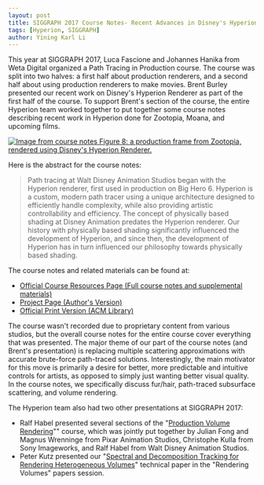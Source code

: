 ```yaml
---
layout: post
title: SIGGRAPH 2017 Course Notes- Recent Advances in Disney's Hyperion Renderer
tags: [Hyperion, SIGGRAPH]
author: Yining Karl Li
---
```


This year at SIGGRAPH 2017, Luca Fascione and Johannes Hanika from Weta Digital organized a Path Tracing in Production course.
The course was split into two halves: a first half about production renderers, and a second half about using production renderers to make movies.
Brent Burley presented our recent work on Disney's Hyperion Renderer as part of the first half of the course.
To support Brent's section of the course, the entire Hyperion team worked together to put together some course notes describing recent work in Hyperion done for Zootopia, Moana, and upcoming films.

[![Image from course notes Figure 8: a production frame from Zootopia, rendered using Disney's Hyperion Renderer.]({{site.url}}/content/images/2017/Jul/preview/course_notes_zootopia.jpg)]({{site.url}}/content/images/2017/Jul/course_notes_zootopia.png)

Here is the abstract for the course notes:

> Path tracing at Walt Disney Animation Studios began with the Hyperion renderer, first used in production on Big Hero 6. Hyperion is a custom, modern path tracer using a unique architecture designed to efficiently handle complexity, while also providing artistic controllability and efficiency.
> The concept of physically based shading at Disney Animation predates the Hyperion renderer. Our history with physically based shading significantly influenced the development of Hyperion, and since then, the development of Hyperion has in turn influenced our philosophy towards physically based shading.

The course notes and related materials can be found at:

* [Official Course Resources Page (Full course notes and supplemental materials)](https://jo.dreggn.org/path-tracing-in-production/2017/index.html)
* [Project Page (Author's Version)](https://www.yiningkarlli.com/projects/ptcourse2017.html)
* [Official Print Version (ACM Library)](https://dl.acm.org/citation.cfm?doid=3084873.3084904)

The course wasn't recorded due to proprietary content from various studios, but the overall course notes for the entire course cover everything that was presented.
The major theme of our part of the course notes (and Brent's presentation) is replacing multiple scattering approximations with accurate brute-force path-traced solutions.
Interestingly, the main motivator for this move is primarily a desire for better, more predictable and intuitive controls for artists, as opposed to simply just wanting better visual quality.
In the course notes, we specifically discuss fur/hair, path-traced subsurface scattering, and volume rendering.

The Hyperion team also had two other presentations at SIGGRAPH 2017:

* Ralf Habel presented several sections of the "[Production Volume Rendering](https://graphics.pixar.com/library/ProductionVolumeRendering/)"" course, which was jointly put together by Julian Fong and Magnus Wrenninge from Pixar Animation Studios, Christophe Kulla from Sony Imageworks, and Ralf Habel from Walt Disney Animation Studios.
* Peter Kutz presented our "[Spectral and Decomposition Tracking for Rendering Heterogeneous Volumes](https://blog.yiningkarlli.com/2017/07/spectral-and-decomposition-tracking.html)" technical paper in the "Rendering Volumes" papers session.
